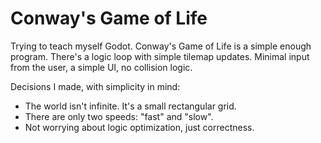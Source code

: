 # Conway's Game of Life

Trying to teach myself Godot. Conway's Game of Life is a simple enough program. There's a logic
loop with simple tilemap updates. Minimal input from the user, a simple UI, no collision logic.

Decisions I made, with simplicity in mind:

- The world isn't infinite. It's a small rectangular grid.
- There are only two speeds: "fast" and "slow".
- Not worrying about logic optimization, just correctness.



